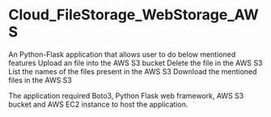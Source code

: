 # Cloud_FileStorage_WebStorage_AWS

An Python-Flask application that allows user to do below mentioned features
     Upload an file into the AWS S3 bucket
     Delete the file in the AWS S3
     List the names of the files present in the AWS S3
     Download the mentioned files in the AWS S3
     
The application required Boto3, Python Flask web framework, AWS S3 bucket and AWS EC2 instance to host the application. 
     
